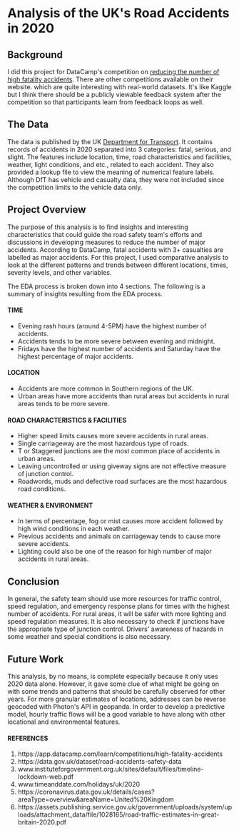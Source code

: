 # Analysis of the UK's Road Accidents in 2020


## Background
I did this project for DataCamp's competition on [reducing the number of high fatality accidents](https://app.datacamp.com/learn/competitions/high-fatality-accidents). There are other competitions available on their website. which are quite interesting with real-world datasets. It's like Kaggle but I think there should be a publicly viewable feedback system after the competition so that participants learn from feedback loops as well.        

## The Data
The data is published by the UK [Department for Transport](https://data.gov.uk/dataset/road-accidents-safety-data). It contains records of accidents in 2020 separated into 3 categories: fatal, serious, and slight. The features include location, time, road characteristics and facilities, weather, light conditions, and etc., related to each accident. They also provided a lookup file to view the meaning of numerical feature labels. Although DfT has vehicle and casualty data, they were not included since the competition limits to the vehicle data only.

## Project Overview
The purpose of this analysis is to find insights and interesting characteristics that could guide the road safety team's efforts and discussions in developing measures to reduce the number of major accidents. According to DataCamp, fatal accidents with 3+ casualties are labelled as major accidents. For this project, I used comparative analysis to look at the different patterns and trends between different locations, times, severity levels, and other variables.

The EDA process is broken down into 4 sections. The following is a summary of insights resulting from the EDA process.

#### TIME
<ul>
    <li> Evening rash hours (around 4-5PM) have the highest number of accidents. </li>
    <li> Accidents tends to be more severe between evening and midnight. </li>
    <li> Fridays have the highest number of accidents and Saturday have the highest percentage of major accidents. </li>
</ul>

#### LOCATION
<ul>
    <li> Accidents are more common in Southern regions of the UK. </li>
    <li> Urban areas have more accidents than rural areas but accidents in rural areas tends to be more severe. </li>
</ul>

#### ROAD CHARACTERISTICS & FACILITIES
<ul>
    <li> Higher speed limits causes more severe accidents in rural areas. </li>
    <li> Single carriageway are the most hazardous type of roads.  </li>
    <li> T or Staggered junctions are the most common place of accidents in urban areas. </li>
    <li> Leaving uncontrolled or using giveway signs are not effective measure of junction control. </li>
    <li> Roadwords, muds and defective road surfaces are the most hazardous road conditions. </li> 
</ul>

#### WEATHER & ENVIRONMENT
<ul>
    <li> In terms of percentage, fog or mist causes more accident followed by high wind conditions in each weather. </li>
    <li> Previous accidents and animals on carriageway tends to cause more severe accidents. </li>
    <li> Lighting could also be one of the reason for high number of major accidents in rural areas. </li>
</ul>

## Conclusion

In general, the safety team should use more resources for traffic control, speed regulation, and emergency response plans for times with the highest number of accidents. For rural areas, it will be safer with more lighting and speed regulation measures. It is also necessary to check if junctions have the appropriate type of junction control. Drivers' awareness of hazards in some weather and special conditions is also necessary.

## Future Work

This analysis, by no means, is complete especially because it only uses 2020 data alone. However, it gave some clue of what might be going on with some trends and patterns that should be carefully observed for other years. For more granular estimates of locations, addresses can be reverse geocoded with Photon's API in geopanda. In order to develop a predictive model, hourly traffic flows will be a good variable to have along with other locational and environmental features.

#### REFERENCES
<ol>
    <li> https://app.datacamp.com/learn/competitions/high-fatality-accidents </li>
    <li> https://data.gov.uk/dataset/road-accidents-safety-data </li>
    <li> www.instituteforgovernment.org.uk/sites/default/files/timeline-lockdown-web.pdf </li>
    <li> www.timeanddate.com/holidays/uk/2020 </li>
    <li> https://coronavirus.data.gov.uk/details/cases?areaType=overview&areaName=United%20Kingdom </li>
    <li> https://assets.publishing.service.gov.uk/government/uploads/system/uploads/attachment_data/file/1028165/road-traffic-estimates-in-great-britain-2020.pdf </li>
</ol>